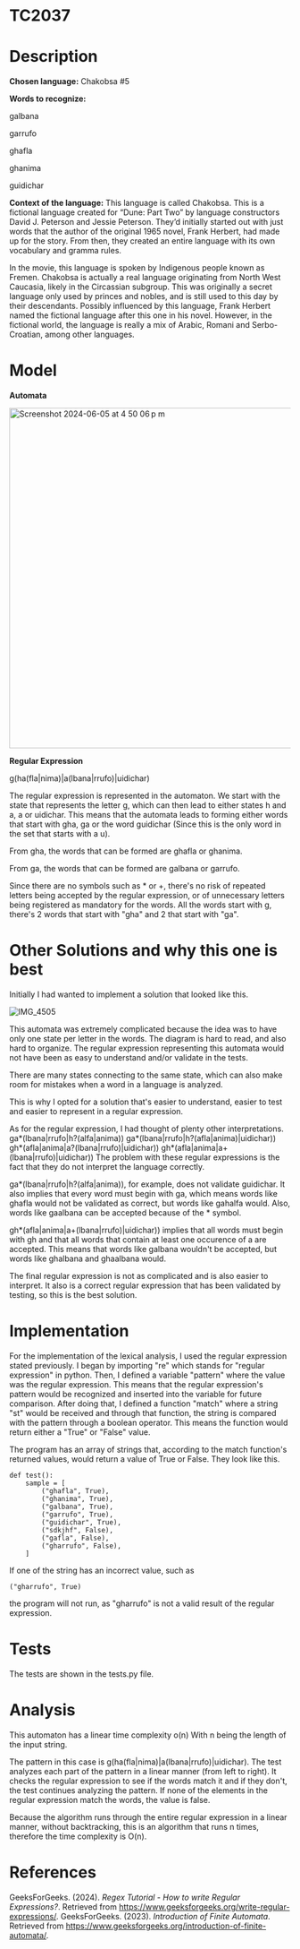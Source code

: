 # TC2037

# Description

**Chosen language:** Chakobsa #5

**Words to recognize:**

galbana

garrufo

ghafla

ghanima

guidichar

**Context of the language:**
This language is called Chakobsa. This is a fictional language created for “Dune: Part Two” by language constructors David J. Peterson and Jessie Peterson. They’d initially started out with just words that the author of the original 1965 novel, Frank Herbert, had made up for the story. From then, they created an entire language with its own vocabulary and gramma rules.

In the movie, this language is spoken by Indigenous people known as Fremen. Chakobsa is actually a real language originating from North West Caucasia, likely in the Circassian subgroup. This was originally a secret language only used by princes and nobles, and is still used to this day by their descendants. Possibly influenced by this language, Frank Herbert named the fictional language after this one in his novel. However, in the fictional world, the language is really a mix of Arabic, Romani and Serbo-Croatian, among other languages.

# Model

**Automata**

<img width="608" alt="Screenshot 2024-06-05 at 4 50 06 p m" src="https://github.com/produce101levi/TC2037/assets/117374505/d71d56f7-899e-42ad-bf33-70063049aea0">



**Regular Expression**

g(ha(fla|nima)|a(lbana|rrufo)|uidichar)


The regular expression is represented in the automaton. We start with the state that represents the letter g, which can then lead to either states h and a, a or uidichar. This means that the automata leads to forming either words that start with gha, ga or the word guidichar (Since this is the only word in the set that starts with a u).

From gha, the words that can be formed are ghafla or ghanima. 

From ga, the words that can be formed are galbana or garrufo.

Since there are no symbols such as * or +, there's no risk of repeated letters being accepted by the regular expression, or of unnecessary letters being registered as mandatory for the words. All the words start with g, there's 2 words that start with "gha" and 2 that start with "ga".

# Other Solutions and why this one is best

Initially I had wanted to implement a solution that looked like this. 

![IMG_4505](https://github.com/produce101levi/TC2037/assets/117374505/be8d850e-8de0-48e4-81b7-4c8471bf5d8a)


This automata was extremely complicated because the idea was to have only one state per letter in the words. The diagram is hard to read, and also hard to organize. The regular expression representing this automata would not have been as easy to understand and/or validate in the tests. 

There are many states connecting to the same state, which can also make room for mistakes when a word in a language is analyzed. 

This is why I opted for a solution that's easier to understand, easier to test and easier to represent in a regular expression.

As for the regular expression, I had thought of plenty other interpretations.
    ga*(lbana|rrufo|h?(alfa|anima))
    ga*(lbana|rrufo|h?(afla|anima)|uidichar))
    gh*(afla|anima|a?(lbana|rrufo)|uidichar))
    gh*(afla|anima|a+(lbana|rrufo)|uidichar))
The problem with these regular expressions is the fact that they do not interpret the language correctly. 

ga*(lbana|rrufo|h?(alfa|anima)), for example, does not validate guidichar. It also implies that every word must begin with ga, which means words like ghafla would not be validated as correct, but words like gahalfa would. Also, words like gaalbana can be accepted because of the * symbol.

gh*(afla|anima|a+(lbana|rrufo)|uidichar)) implies that all words must begin with gh and that all words that contain at least one occurence of a are accepted. This means that words like galbana wouldn't be accepted, but words like ghalbana and ghaalbana would.

The final regular expression is not as complicated and is also easier to interpret. It also is a correct regular expression that has been validated by testing, so this is the best solution.



# Implementation
For the implementation of the lexical analysis, I used the regular expression stated previously. I began by importing "re" which stands for "regular expression" in python. Then, I defined a variable "pattern" where the value was the regular expression. This means that the regular expression's pattern would be recognized and inserted into the variable for future comparison. After doing that, I defined a function "match" where a string "st" would be received and through that function, the string is compared with the pattern through a boolean operator. This means the function would return either a "True" or "False" value. 

The program has an array of strings that, according to the match function's returned values, would return a value of True or False. They look like this.

```
def test():
    sample = [
        ("ghafla", True),
        ("ghanima", True),
        ("galbana", True),
        ("garrufo", True),
        ("guidichar", True),
        ("sdkjhf", False),
        ("gafla", False),
        ("gharrufo", False),
    ]
```

If one of the string has an incorrect value, such as

```
("gharrufo", True)
```
the program will not run, as "gharrufo" is not a valid result of the regular expression.

# Tests
The tests are shown in the tests.py file.


# Analysis

This automaton has a linear time complexity o(n)
With n being the length of the input string.

The pattern in this case is g(ha(fla|nima)|a(lbana|rrufo)|uidichar). The test analyzes each part of the pattern in a linear manner (from left to right). It checks the regular expression to see if the words match it and if they don't, the test continues analyzing the pattern. If none of the elements in the regular expression match the words, the value is false.

Because the algorithm runs through the entire regular expression in a linear manner, without backtracking, this is an algorithm that runs n times, therefore the time complexity is O(n).


# References

GeeksForGeeks. (2024). _Regex Tutorial - How to write Regular Expressions?_. Retrieved from https://www.geeksforgeeks.org/write-regular-expressions/.
GeeksForGeeks. (2023). _Introduction of Finite Automata_. Retrieved from https://www.geeksforgeeks.org/introduction-of-finite-automata/.
